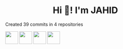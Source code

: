 <h1 align=center>
  Hi 👋! I'm JAHID
</h1>

<span class="color-text-primary ws-normal text-left">
            Created 39
            commits in
            4
            repositories
          </span>

[<img src="https://cdn.jsdelivr.net/npm/simple-icons@v4/icons/gmail.svg" width=40>](mailto:jahid6597@gmail.com)
<a href="https://www.facebook.com/Jahid6597/"><img src="https://cdn.jsdelivr.net/npm/simple-icons@v4/icons/facebook.svg" width=40></a> 
<a href="https://www.instagram.com/jahid5151"><img src="https://cdn.jsdelivr.net/npm/simple-icons@v4/icons/instagram.svg" width=40></a> 
<a href="https://www.linkedin.com/in/jahid-hossain-594285177"><img src="https://cdn.jsdelivr.net/npm/simple-icons@v4/icons/linkedin.svg" width=40></a>

<!--
**JAHID6597/JAHID6597** is a ✨ _special_ ✨ repository because its `README.md` (this file) appears on your GitHub profile.

Here are some ideas to get you started:

- 🔭 I’m currently working on ...
- 🌱 I’m currently learning ...
- 👯 I’m looking to collaborate on ...
- 🤔 I’m looking for help with ...
- 💬 Ask me about ...
- 📫 How to reach me: ...
- 😄 Pronouns: ...
- ⚡ Fun fact: ...
-->
